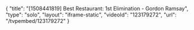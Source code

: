 {
    "title": "[1508441819] Best Restaurant: 1st Elimination - Gordon Ramsay",
    "type": "solo",
    "layout": "iframe-static",
    "videoId": "123179272",
    "url": "\/tvpembed\/123179272"
}